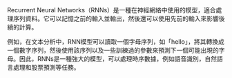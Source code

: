 Recurrent Neural Networks（RNNs）是一種在神經網絡中使用的模型，適合處理序列資料。它可以記憶之前的輸入並輸出，然後還可以使用先前的輸入來影響後續的計算。

例如，在文本分析中，RNN模型可以讀取一個字母序列，如「hello」，將其轉換成一個數字序列，然後使用該序列以及一些訓練過的參數來預測下一個可能出現的字母。因此，RNNs是一種強大的模型，可以處理時序數據，例如語音識別，自然語言處理和股票預測等任務。